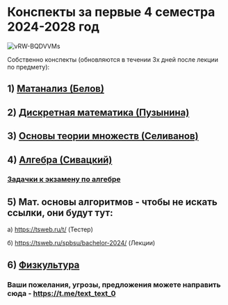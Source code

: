 # Конспекты за первые 4 семестра 2024-2028 год
![vRW-BQDVVMs](https://github.com/user-attachments/assets/9ebe1081-d2ff-4129-98f5-816c3dca3ed6)


Собственно конспекты (обновляются в течении 3х дней после лекции по предмету):
## 1) [Матанализ (Белов)](https://github.com/MCS-Latex-profile/conspects/blob/main/Matan.pdf)
## 2) [Дискретная математика (Пузынина)](https://github.com/MCS-Latex-profile/conspects/blob/main/Discr_math.pdf)
## 3) [Основы теории множеств (Селиванов)](https://github.com/vseliv/Sets-2024-1)
## 4) [Алгебра (Сивацкий)](https://github.com/MCS-Latex-profile/conspects/blob/main/Algebra.pdf)

### [Задачки к экзамену по алгебре](https://github.com/MCS-Latex-profile/conspects/blob/main/Algebra_tasks.pdf)

## 5) Мат. основы алгоритмов - чтобы не искать ссылки, они будут тут: 

  а) https://tsweb.ru/t/ (Тестер)
  
  б) https://tsweb.ru/spbsu/bachelor-2024/ (Лекции)

## 6) [Физкультура](https://timetable.spbu.ru/Events/PhysTraining)

### Ваши пожелания, угрозы, предложения можете направить сюда - https://t.me/text_text_0
